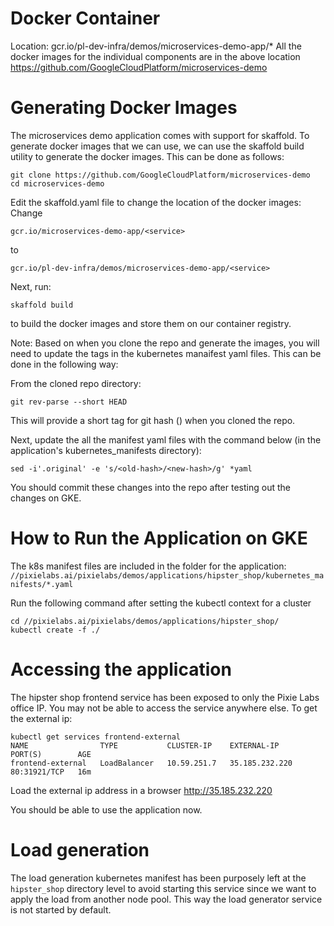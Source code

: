 # Docker Container
Location: gcr.io/pl-dev-infra/demos/microservices-demo-app/*
All the docker images for the individual components are in the above location
https://github.com/GoogleCloudPlatform/microservices-demo

# Generating Docker Images
The microservices demo application comes with support for skaffold.
To generate docker images that we can use, we can use the skaffold
build utility to generate the docker images. This can be done as follows:
```
git clone https://github.com/GoogleCloudPlatform/microservices-demo
cd microservices-demo
```

Edit the skaffold.yaml file to change the location of the docker images:
Change
```
gcr.io/microservices-demo-app/<service>
```
to
```
gcr.io/pl-dev-infra/demos/microservices-demo-app/<service>
```

Next, run:
```
skaffold build
```
to build the docker images and store them on our container registry.

Note: Based on when you clone the repo and generate the images, you will need to
update the tags in the kubernetes manaifest yaml files. This can be done in the following way:

From the cloned repo directory:
```
git rev-parse --short HEAD
```
This will provide a short tag for git hash (<new-hash>) when you cloned the repo.

Next, update the all the manifest yaml files with the command below
(in the application's kubernetes_manifests directory):
```
sed -i'.original' -e 's/<old-hash>/<new-hash>/g' *yaml
```
You should commit these changes into the repo after testing out the changes
on GKE.


# How to Run the Application on GKE
The k8s manifest files are included in the folder for the application:
`//pixielabs.ai/pixielabs/demos/applications/hipster_shop/kubernetes_manifests/*.yaml`

Run the following command after setting the kubectl context for a cluster

```
cd //pixielabs.ai/pixielabs/demos/applications/hipster_shop/
kubectl create -f ./
```

# Accessing the application

The hipster shop frontend service has been exposed to only the Pixie Labs office IP.
You may not be able to access the service anywhere else. To get the external ip:

```
kubectl get services frontend-external
NAME                TYPE           CLUSTER-IP    EXTERNAL-IP      PORT(S)        AGE
frontend-external   LoadBalancer   10.59.251.7   35.185.232.220   80:31921/TCP   16m
```

Load the external ip address in a browser
http://35.185.232.220

You should be able to use the application now.

# Load generation
The load generation kubernetes manifest has been purposely left at the
`hipster_shop` directory level to avoid starting this service since we want
to apply the load from another node pool. This way the load generator service
is not started by default.
